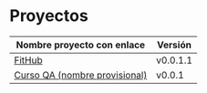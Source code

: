# Proyectos

| Nombre proyecto con enlace                                                         | Versión |
|------------------------------------------------------------------------------------|---------|
| [FitHub](https://github.com/fitplusplus/fithub)                                    | v0.0.1.1  |
| [Curso QA (nombre provisional)](https://github.com/testing-kakapos/curso-QA)       | v0.0.1  |
